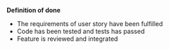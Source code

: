 **Definition of done**
* The requirements of user story have been fulfilled
* Code has been tested and tests has passed
* Feature is reviewed and integrated